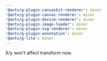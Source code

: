 ```yaml
---
'@antv/g-plugin-canvaskit-renderer': minor
'@antv/g-plugin-canvas-renderer': minor
'@antv/g-plugin-device-renderer': minor
'@antv/g-plugin-image-loader': minor
'@antv/g-plugin-svg-renderer': minor
'@antv/g-plugin-annotation': minor
'@antv/g-lite': minor
---
```


X/y won't affect transform now.
